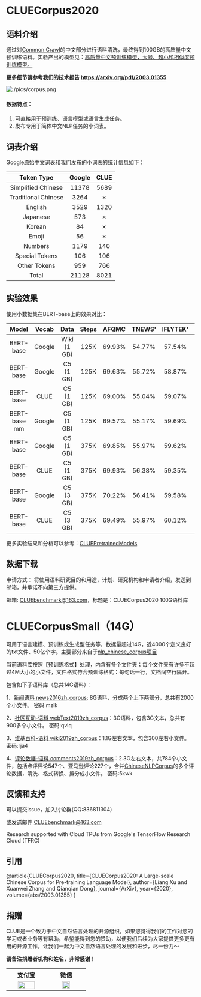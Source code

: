 # CLUECorpus2020

## 语料介绍

通过对<a href='http://commoncrawl.org'>Common Crawl</a>的中文部分进行语料清洗，最终得到100GB的高质量中文预训练语料。实验产出的模型见：<a href='https://github.com/CLUEbenchmark/CLUEPretrainedModels'>高质量中文预训练模型，大号、超小和相似度预训练模型。</a> 

**更多细节请参考我们的技术报告 <a href='https://arxiv.org/pdf/2003.01355'>https://arxiv.org/pdf/2003.01355</a>**

![./pics/corpus.png](./pics/corpus.png)

#### 数据特点：
1. 可直接用于预训练、语言模型或语言生成任务。
2. 发布专用于简体中文NLP任务的小词表。

## 词表介绍

Google原始中文词表和我们发布的小词表的统计信息如下：

| Token Type | Google | CLUE |
| :----:| :----: | :----: |
| Simplified Chinese | 11378 | 5689 |
| Traditional Chinese | 3264 | ✗ |
| English | 3529 | 1320 |
| Japanese | 573 | ✗ |
| Korean | 84 | ✗ |
| Emoji | 56 | ✗ |
| Numbers | 1179 | 140 |
| Special Tokens | 106 | 106 |
| Other Tokens | 959 | 766 |
| Total | 21128 | 8021 |

## 实验效果

使用小数据集在BERT-base上的效果对比：

| Model        | Vocab  | Data        | Steps | AFQMC  | TNEWS'  | IFLYTEK'  | CMNLI  |  AVG   |
| :----:| :----: | :----: | :----: |:----: |:----: |:----: |:----: |:----: |
| BERT-base    | Google | Wiki (1 GB) | 125K  | 69.93% | 54.77%  | 57.54%    | 75.64% | 64.47% |
| BERT-base    | Google | C5 (1 GB)   | 125K  | 69.63% | 55.72%  | 58.87%    | 75.75% | 64.99% |
| BERT-base    | CLUE   | C5 (1 GB)   | 125K  | 69.00% | 55.04%  | 59.07%    | 75.84% | 64.74% |
| BERT-base mm | Google | C5 (1 GB)   | 125K  | 69.57% | 55.17%  | 59.69%    | 75.86% | 65.07% |
| BERT-base    | Google | C5 (1 GB)   | 375K  | 69.85% | 55.97%  | 59.62%    | 76.41% | 65.46% |
| BERT-base    | CLUE   | C5 (1 GB)   | 375K  | 69.93% | 56.38%  | 59.35%    | 76.58% | 65.56% |
| BERT-base    | Google | C5 (3 GB)   | 375K  | 70.22% | 56.41%  | 59.58%    | 76.70% | 65.73% |
| BERT-base    | CLUE   | C5 (3 GB)   | 375K  | 69.49% | 55.97%  | 60.12%    | 77.66% | 65.81% |

更多实验结果和分析可以参考：<a href='https://github.com/CLUEbenchmark/CLUEPretrainedModels'>CLUEPretrainedModels</a>

## 数据下载

申请方式：
将使用语料研究目的和用途，计划、研究机构和申请者介绍，发送到邮箱，并承诺不向第三方提供。

邮箱: CLUEbenchmark@163.com，标题是：CLUECorpus2020 100G语料库

# CLUECorpusSmall（14G）

可用于语言建模、预训练或生成型任务等，数据量超过14G，近4000个定义良好的txt文件、50亿个字。主要部分来自于<a href="https://github.com/brightmart/nlp_chinese_corpus">nlp_chinese_corpus项目</a>

当前语料库按照【预训练格式】处理，内含有多个文件夹；每个文件夹有许多不超过4M大小的小文件，文件格式符合预训练格式：每句话一行，文档间空行隔开。

包含如下子语料库（总共14G语料）：

1、<a href="https://pan.baidu.com/s/195M7H5w3N8shYlqCjVL0_Q">新闻语料 news2016zh_corpus</a>: 8G语料，分成两个上下两部分，总共有2000个小文件。  密码:mzlk

2、<a href="https://pan.baidu.com/s/1Vk2PihMiZNmWvA2agPb1iA">社区互动-语料 webText2019zh_corpus</a>：3G语料，包含3G文本，总共有900多个小文件。 密码:qvlq

3、<a href="https://pan.baidu.com/s/1XrM-x70PY4JEb0xCoB_mUw">维基百科-语料 wiki2019zh_corpus</a>：1.1G左右文本，包含300左右小文件。  密码:rja4

4、<a href="https://pan.baidu.com/s/16cPwCcPduMNGdRSuILhEuQ">评论数据-语料 comments2019zh_corpus</a>：2.3G左右文本，共784个小文件，包括点评评论547个、亚马逊评论227个，合并<a href="https://github.com/InsaneLife/ChineseNLPCorpus">ChineseNLPCorpus</a>的多个评论数据，清洗、格式转换、拆分成小文件。  密码:5kwk

## 反馈和支持

可以提交issue，加入讨论群(QQ:836811304)

或发送邮件 CLUEbenchmark@163.com

Research supported with Cloud TPUs from Google's TensorFlow Research Cloud (TFRC)


## 引用
@article{CLUECorpus2020,
  title={CLUECorpus2020: A Large-scale Chinese Corpus for Pre-training Language Model},
  author={Liang Xu and Xuanwei Zhang and Qianqian Dong},
  journal={ArXiv},
  year={2020},
  volume={abs/2003.01355}
}

## 捐赠

CLUE是一个致力于中文自然语言处理的开源组织，如果您觉得我们的工作对您的学习或者业务等有帮助，希望能得到您的赞助，以便我们后续为大家提供更多更有用的开源工作，让我们一起为中文自然语言处理的发展和进步，尽一份力～

**请备注捐赠者机构和姓名，非常感谢！**

<table>
  <tr>
    <th width="30%">支付宝</th>
    <th width="30%">微信</th>
  </tr>
  <tr></tr>
  <tr align="center">
    <td><img width="70%" src="https://github.com/CLUEbenchmark/CLUECorpus2020/raw/master/pics/alipay.jpeg"></td>
    <td><img width="48%" src="https://github.com/CLUEbenchmark/CLUECorpus2020/raw/master/pics/wechat.jpeg"></td>
  </tr>
</table>

